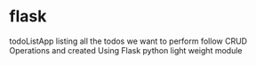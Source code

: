 # flask
todoListApp listing all the todos we want to perform follow CRUD Operations and created Using Flask python light weight module 

